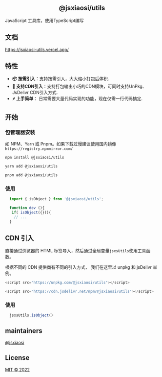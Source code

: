 <div align='center' ><h2>@jsxiaosi/utils</h2></div>

JavaScript 工具库，使用TypeScript编写

## 文档

<https://jsxiaosi-utils.vercel.app/>

## 特性

- **📦 按需引入**：支持按需引入，大大缩小打包后体积.
- **🔗 支持CDN引入**：支持打包输出小巧的CDN模块，可同时支持UnPkg、JsDelivr CDN引入方式.
- **⚡️ 上手简单**： 日常需要大量代码实现的功能，现在仅需一行代码搞定.

## 开始

### 包管理器安装

如 NPM、Yarn 或 Pnpm。如果下载过慢建议使用国内镜像`https://registry.npmmirror.com/`

```sh
npm install @jsxiaosi/utils
```

``` sh
yarn add @jsxiaosi/utils
```

``` sh
pnpm add @jsxiaosi/utils
```

### 使用

``` js
  import { isObject } from '@jsxiaosi/utils';

  function dev (){
   if( isObject({})){
    // ...
  }
```

## CDN 引入

直接通过浏览器的 HTML 标签导入，然后通过全局变量`jsxsUtils`使用工具函数。

根据不同的 CDN 提供商有不同的引入方式， 我们在这里以 unpkg 和 jsDelivr 举例。

``` js [unpkg]
<script src="https://unpkg.com/@jsxiaosi/utils"></script>
```

``` js [jsdelivr]
<script src="https://cdn.jsdelivr.net/npm/@jsxiaosi/utils"></script>
```

### 使用

``` js
  jsxsUtils.isObject()
```

## maintainers

[@jsxiaosi](https://github.com/jsxiaosi)

## License

[MIT © 2022](./LICENSE)
